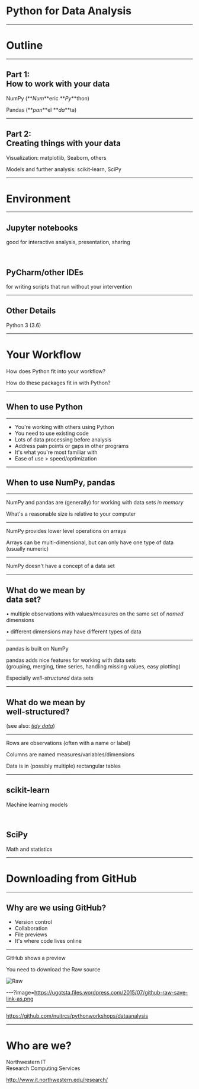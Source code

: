 # Python for Data Analysis

---

# Outline

---

## Part 1: <br>How to work with your data

NumPy (**_Num_**eric **_Py_**thon)

Pandas (**_pan_**el **_da_**ta)

---

## Part 2: <br>Creating things with your data

Visualization: matplotlib, Seaborn, others

Models and further analysis: scikit-learn, SciPy 

---

# Environment

---

## Jupyter notebooks
good for interactive analysis, presentation, sharing

&nbsp;

## PyCharm/other IDEs
for writing scripts that run without your intervention 

---

## Other Details

Python 3 (3.6)



---

# Your Workflow

How does Python fit into your workflow?

How do these packages fit in with Python?

---

## When to use Python

---

* You're working with others using Python
* You need to use existing code <!-- .element: class="fragment" -->
* Lots of data processing before analysis <!-- .element: class="fragment" -->
* Address pain points or gaps in other programs <!-- .element: class="fragment" -->
* It's what you're most familiar with <!-- .element: class="fragment" -->
* Ease of use > speed/optimization <!-- .element: class="fragment" -->


---

## When to use NumPy, pandas

---

NumPy and pandas are (generally) for working with data sets *in memory*

What's a reasonable size is relative to your computer

---

NumPy provides lower level operations on arrays

Arrays can be multi-dimensional, but can only have one type of data (usually numeric)

---

NumPy doesn't have a concept of a data set

---

## What do we mean by <br>data set?

&bull; multiple observations with values/measures on the same set of *named* dimensions <!-- .element: class="fragment" -->

&bull; different dimensions may have different types of data <!-- .element: class="fragment" -->

---

pandas is built on NumPy 

pandas adds nice features for working with data sets<br>
(grouping, merging, time series, handling missing values, easy plotting)

Especially *well-structured* data sets 

---

## What do we mean by <br>well-structured?

(see also: [*tidy data*](http://vita.had.co.nz/papers/tidy-data.html))

---

Rows are observations (often with a name or label)

Columns are named measures/variables/dimensions

Data is in (possibly multiple) rectangular tables


---

## scikit-learn

Machine learning models

&nbsp;

## SciPy

Math and statistics

---

# Downloading from GitHub

---

## Why are we using GitHub?

* Version control
* Collaboration
* File previews
* It's where code lives online

---

GitHub shows a preview

You need to download the Raw source

![Raw](https://ugotsta.files.wordpress.com/2015/07/github-raw-button.png)

---?image=https://ugotsta.files.wordpress.com/2015/07/github-raw-save-link-as.png

---

https://github.com/nuitrcs/pythonworkshops/dataanalysis

---


# Who are we?

Northwestern IT<br>
Research Computing Services

http://www.it.northwestern.edu/research/

